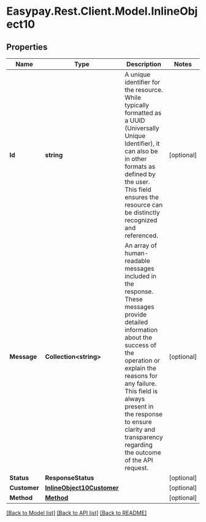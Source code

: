 # Easypay.Rest.Client.Model.InlineObject10

## Properties

Name | Type | Description | Notes
------------ | ------------- | ------------- | -------------
**Id** | **string** | A unique identifier for the resource. While typically formatted as a UUID (Universally Unique Identifier), it can also be in other formats as defined by the user. This field ensures the resource can be distinctly recognized and referenced. | [optional] 
**Message** | **Collection&lt;string&gt;** | An array of human-readable messages included in the response. These messages provide detailed information about the success of the operation or explain the reasons for any failure. This field is always present in the response to ensure clarity and transparency regarding the outcome of the API request. | [optional] 
**Status** | **ResponseStatus** |  | [optional] 
**Customer** | [**InlineObject10Customer**](InlineObject10Customer.md) |  | [optional] 
**Method** | [**Method**](Method.md) |  | [optional] 

[[Back to Model list]](../README.md#documentation-for-models) [[Back to API list]](../README.md#documentation-for-api-endpoints) [[Back to README]](../README.md)

